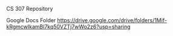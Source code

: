 CS 307 Repository

Google Docs Folder
https://drive.google.com/drive/folders/1Mif-kRgmcwIkamBl7kq50VZTj7wWo2z6?usp=sharing